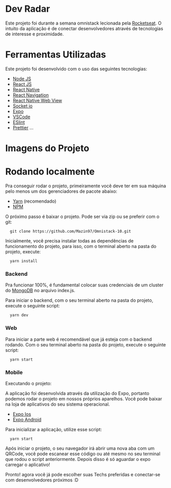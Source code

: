 # Dev Radar

Este projeto foi durante a semana omnistack lecionada pela [Rocketseat](https://rocketseat.com.br/). O intuito da aplicação é
de conectar desenvolvedores através de tecnologias de interesse e proximidade.


# Ferramentas Utilizadas

<p>Este projeto foi desenvolvido com o uso das seguintes tecnologias:</p>

- [Node JS](https://nodejs.org/en/)
- [React JS](https://reactjs.org/)
- [React Native](https://facebook.github.io/react-native/)
- [React Navigation](https://reactnavigation.org/)
- [React Native Web View](https://github.com/react-native-community/react-native-webview)
- [Socket io](https://socket.io/)
- [Expo](https://docs.expo.io/versions/latest/)
- [VSCode](https://code.visualstudio.com/)
- [ESlint](https://eslint.org/)
- [Prettier](https://prettier.io/)
...

# Imagens do Projeto


# Rodando localmente

<p>Pra conseguir rodar o projeto, primeiramente você deve ter em sua máquina pelo menos um dos gerenciadores de pacote abaixo: </p>

- [Yarn](https://yarnpkg.com/lang/en/) (recomendado)
- [NPM](https://www.npmjs.com/)


<p>
  O próximo passo é baixar o projeto. Pode ser via zip ou se preferir com o git:
</p>

```
  git clone https://github.com/Mazin97/Omnistack-10.git
```

<p>
  Inicialmente, você precisa instalar todas as dependências de funcionamento do projeto, para isso, com o terminal aberto na pasta do projeto, execute:
</p>

```
  yarn install
```

### Backend

Pra funcionar 100%, é fundamental colocar suas credenciais de um cluster do [MongoDB](https://www.mongodb.com/cloud/atlas) no arquivo index.js.

<p>
  Para iniciar o backend, com o seu terminal aberto na pasta do projeto, execute o seguinte script: 
</p>

```
  yarn dev
```

### Web

<p>
  Para iniciar a parte web é recomendável que já esteja com o backend rodando. Com o seu terminal aberto na pasta do projeto, 
  execute o seguinte script:
</p>

```
  yarn start
```

### Mobile

<p>Executando o projeto:</p>

<p>
  A aplicação foi desenvolvida através da utilização do Expo, portanto podemos rodar o projeto em nossos próprios aparelhos. Você pode
  baixar na loja de aplicativos do seu sistema operacional.
</p>

- [Expo Ios](https://apps.apple.com/br/app/expo-client/id982107779)
- [Expo Android](https://play.google.com/store/apps/details?id=host.exp.exponent&hl=pt_BR)

<p>
Para inicializar a aplicação, utilize esse script:
</p>

```
  yarn start
```

<p>
  Após iniciar o projeto, o seu navegador irá abrir uma nova aba com um QRCode, você pode escanear esse código ou até mesmo
  no seu terminal que rodou o script anteriormente. Depois disso é só aguardar o expo carregar o aplicativo!
</p>

<p>
  Pronto! agora você já pode escolher suas Techs preferidas e conectar-se com desenvolvedores próximos :D
</p>
